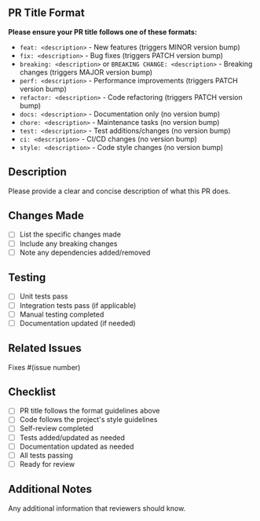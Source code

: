 ## PR Title Format

**Please ensure your PR title follows one of these formats:**

- `feat: <description>` - New features (triggers MINOR version bump)
- `fix: <description>` - Bug fixes (triggers PATCH version bump)
- `breaking: <description>` or `BREAKING CHANGE: <description>` - Breaking changes (triggers MAJOR version bump)
- `perf: <description>` - Performance improvements (triggers PATCH version bump)
- `refactor: <description>` - Code refactoring (triggers PATCH version bump)
- `docs: <description>` - Documentation only (no version bump)
- `chore: <description>` - Maintenance tasks (no version bump)
- `test: <description>` - Test additions/changes (no version bump)
- `ci: <description>` - CI/CD changes (no version bump)
- `style: <description>` - Code style changes (no version bump)

## Description

Please provide a clear and concise description of what this PR does.

## Changes Made

- [ ] List the specific changes made
- [ ] Include any breaking changes
- [ ] Note any dependencies added/removed

## Testing

- [ ] Unit tests pass
- [ ] Integration tests pass (if applicable)
- [ ] Manual testing completed
- [ ] Documentation updated (if needed)

## Related Issues

Fixes #(issue number)

## Checklist

- [ ] PR title follows the format guidelines above
- [ ] Code follows the project's style guidelines
- [ ] Self-review completed
- [ ] Tests added/updated as needed
- [ ] Documentation updated as needed
- [ ] All tests passing
- [ ] Ready for review

## Additional Notes

Any additional information that reviewers should know.